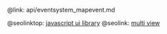 @link: api/eventsystem_mapevent.md

@seolinktop: [javascript ui library](https://webix.com)
@seolink: [multi view](https://webix.com/widget/multiview/)